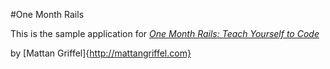#One Month Rails

This is the sample application for
[*One Month Rails: Teach Yourself to Code*](http://onemonthrails.com)

by [Mattan Griffel]{http://mattangriffel.com}